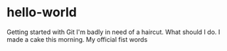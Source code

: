 # hello-world
Getting started with Git
I'm badly in need of a haircut. What should I do. I made a cake this morning. 
My official fist words

